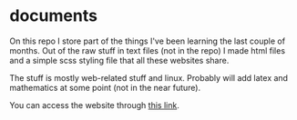 # documents

On this repo I store part of the things I've been learning the last couple of months. Out of the raw stuff in text files (not in the repo) I made html files and a simple scss styling file that all these websites share. 

The stuff is mostly web-related stuff and linux. Probably will add latex and mathematics at some point (not in the near future).

You can access the website through [this link](https://santimirandarp.github.io/documents/).
